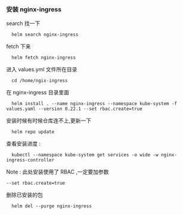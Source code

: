 ### 安装 nginx-ingress
search 找一下
```
  helm search nginx-ingress
```
fetch 下来
```
  helm fetch nginx-ingress
```
进入 values.yml 文件所在目录  
```
  cd /home/ngix-ingress
```
在 nginx-ingress 目录里面
```
  helm install . --name nginx-ingress --namespace kube-system -f values.yaml --version 0.22.1 --set rbac.create=true
```
安装时候有时候仓库连不上,更新一下
```
  helm repo update
```
查看安装进度 :
```
  kubectl --namespace kube-system get services -o wide -w nginx-ingress-controller
```
Note : 此处安装使用了 RBAC ,一定要加参数
```
--set rbac.create=true
```
删除已安装的包
```
  helm del --purge nginx-ingress
```
